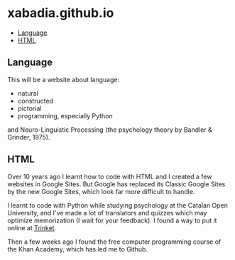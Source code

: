 # xabadia.github.io
* [Language](##Language)
* [HTML](##HTML)

## Language
This will be a website about language:
* natural    
* constructed
* pictorial
* programming, especially Python

and Neuro-Linguistic Processing (the psychology theory by Bandler & Grinder, 1975).
## HTML
Over 10 years ago I learnt how to code with HTML and I created a few websites in Google Sites. But Google has replaced its Classic Google Sites by the new Google Sites, which look far more difficult to handle.

I learnt to code with Python while studying psychology at the Catalan Open University, and I've made a lot of translators and quizzes which may optimize memorization (I wait for your feedback). I found a way to put it online at [Trinket](https://xabadiar.trinket.io/sites/the-alpha-emoji-quiz-draft).

Then a few weeks ago I found the free computer programming course of the Khan Academy, which has led me to Github.
